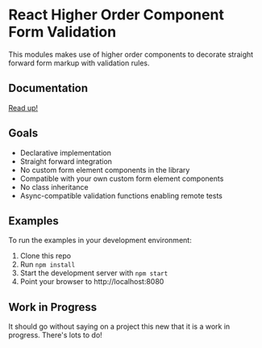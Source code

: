 # React Higher Order Component Form Validation

This modules makes use of higher order components to decorate straight forward
form markup with validation rules.

## Documentation

[Read up!](./docs)

## Goals

* Declarative implementation
* Straight forward integration
* No custom form element components in the library
* Compatible with your own custom form element components
* No class inheritance
* Async-compatible validation functions enabling remote tests


## Examples

To run the examples in your development environment:

1. Clone this repo
2. Run `npm install`
3. Start the development server with `npm start`
4. Point your browser to http://localhost:8080


## Work in Progress

It should go without saying on a project this new that it is a work in progress.
There's lots to do!
